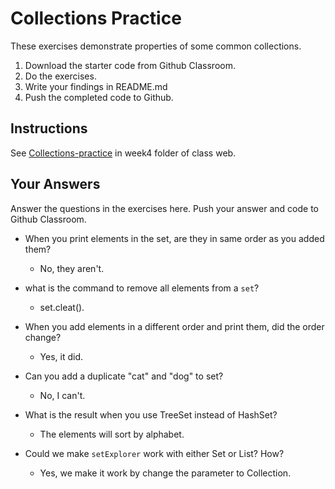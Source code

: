 # Collections Practice

These exercises demonstrate properties of some common collections.

1. Download the starter code from Github Classroom.
2. Do the exercises.
3. Write your findings in README.md
4. Push the completed code to Github.

## Instructions

See [Collections-practice](https://skeoop.github.io/week4/Collections-practice) in week4 folder of class web.

## Your Answers

Answer the questions in the exercises here. Push your answer and code to Github Classroom.

* When you print elements in the set, are they in same order as you added them?
	- No, they aren't.

* what is the command to remove all elements from a `set`?
	- set.cleat().

* When you add elements in a different order and print them, did the order change?
	- Yes, it did.

* Can you add a duplicate "cat" and "dog" to set?
 	- No, I can't.

* What is the result when you use TreeSet instead of HashSet?
	- The elements will sort by alphabet.

* Could we make `setExplorer` work with either Set or List?  How?
	- Yes, we make it work by change the parameter to Collection.